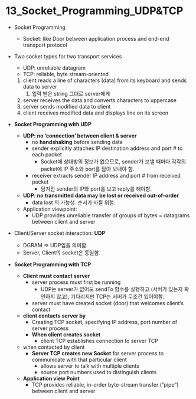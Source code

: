 # 13_Socket_Programming_UDP&TCP

- Socket Programming
    - Socket: like Door between application process and end-end transport protocol


- Two socket types for two transport services
    - UDP: unreliable datagram
    - TCP: reliable, byte stream-oriented
    1. client reads a line of characters (data) from its keyboard and sends data to server
        1. 입력 받은 string 그대로 server에게
    2. server receives the data and converts characters to uppercase
    3. server sends modified data to client
    4. client receives modified data and displays line on its screen

- **Socket Programming with UDP**
    - **UDP: no ‘connection’ between client & server**
        - no **handshaking** before sending data
        - sender explicitly attaches IP destination address and port # to each packet
            - Socket에 상대방의 정보가 없으므로, sender가 보낼 때마다 각각의 packet에 IP 주소와 port를 담아 보내야 함.
        - receiver extracts sender IP address and port # from received packet
            - 담겨진 sender의 IP와 port를 보고 reply를 해야함.
    - **UDP: no transmitted data may be lost or received out-of-order**
        - data lost 의 가능성.  순서가 바뀔 위험.
    - Application viewpoint:
        - UDP provides unreliable transfer of groups of bytes = datagrams between client and server
        
- Client/Server socket interaction: **UDP**
    - DGRAM ⇒ UDP임을 의미함.
    - Server, Client의 socket은 동일함.
    
    

- **Socket Programming with TCP**
    - **Client must contact server**
        - server process must first be running
            - UDP는 server가 없어도 sendTo 함수를 실행하고 (서버가 있는지 확인하지 않고), 기다리지만 TCP는 서버가 무조건 있어야함.
        - server must have created socket (door) that welcomes client’s contact
    - **client contacts server by**
        - Creating TCP socket, specifying IP address, port number of server process
        - **When client creates socket**
            - client TCP establishes connection to server TCP
    - when contacted by client
        - **Server TCP creates new Socket** for server process to communicate with that particular client
            - allows server to talk with multiple clients
            - source port numbers used to distinguish clients
    - **Application view Point**
        - TCP provides reliable, in-order byte-stream transfer (”pipe”) between client and server
